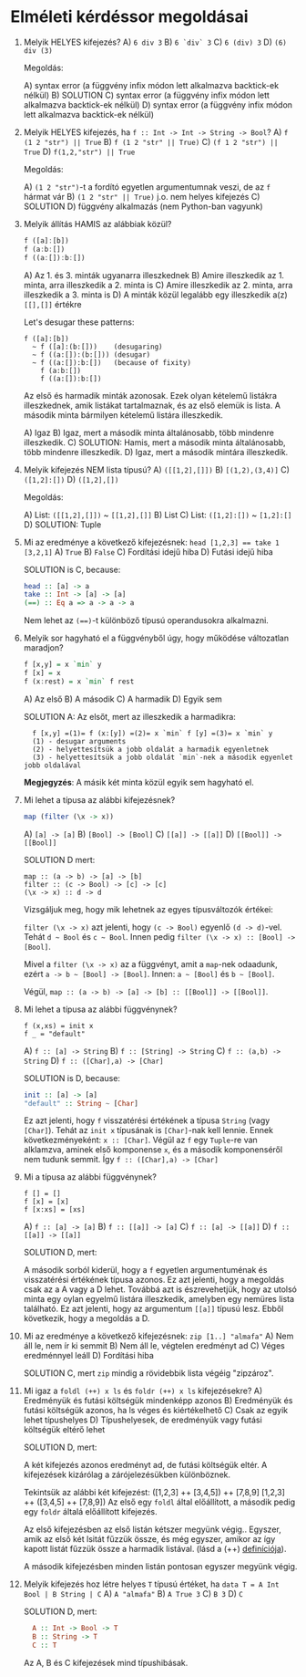 # Elméleti kérdéssor megoldásai

1. Melyik HELYES kifejezés?
    A) `6 div 3`
    B) ``6 `div` 3``
    C) `6 (div) 3`
    D) `(6) div (3)`

    Megoldás:

    A) syntax error (a függvény infix módon lett alkalmazva backtick-ek nélkül)
    B) SOLUTION
    C) syntax error (a függvény infix módon lett alkalmazva backtick-ek nélkül)
    D) syntax error (a függvény infix módon lett alkalmazva backtick-ek nélkül)


2. Melyik HELYES kifejezés, ha `f :: Int -> Int -> String -> Bool`?
    A) `f (1 2 "str") || True`
    B) `f (1 2 "str" || True)`
    C) `(f 1 2 "str") || True`
    D) `f(1,2,"str") || True`

    Megoldás:

    A) `(1 2 "str")`-t a fordító egyetlen argumentumnak veszi, de az `f` hármat vár
    B) `(1 2 "str" || True)` j.o. nem helyes kifejezés
    C) SOLUTION
    D) függvény alkalmazás (nem Python-ban vagyunk)

3. Melyik állítás HAMIS az alábbiak közül?
    ```haskell
    f ([a]:[b])
    f (a:b:[])
    f ((a:[]):b:[])
    ```
    A) Az 1. és 3. minták ugyanarra illeszkednek
    B) Amire illeszkedik az 1. minta, arra illeszkedik a 2. minta is
    C) Amire illeszkedik az 2. minta, arra illeszkedik a 3. minta is
    D) A minták közül legalább egy illeszkedik a(z) `[[],[]]` értékre

    Let's desugar these patterns:

    ```
    f ([a]:[b])
      ~ f ([a]:(b:[]))    (desugaring)
      ~ f ((a:[]):(b:[])) (desugar)
      ~ f ((a:[]):b:[])   (because of fixity)
        f (a:b:[])
        f ((a:[]):b:[])
    ```

    Az első és harmadik minták azonosak.
    Ezek olyan kételemű listákra illeszkednek, amik listákat tartalmaznak, és az első elemük is lista.
    A második minta bármilyen kételemű listára illeszkedik.

    A) Igaz
    B) Igaz, mert a második minta általánosabb, több mindenre illeszkedik.
    C) SOLUTION: Hamis, mert a második minta általánosabb, több mindenre illeszkedik.
    D) Igaz, mert a második mintára illeszkedik.

4. Melyik kifejezés NEM lista típusú?
    A) `([[1,2],[]])`
    B) `[(1,2),(3,4)]`
    C) `([1,2]:[])`
    D) `([1,2],[])`

    Megoldás:

    A) List: `([[1,2],[]])` ~ `[[1,2],[]]`
    B) List
    C) List: `([1,2]:[])` ~ `[1,2]:[]`
    D) SOLUTION: Tuple

5. Mi az eredménye a következő kifejezésnek: `head [1,2,3] == take 1 [3,2,1]`
    A) `True`
    B) `False`
    C) Fordítási idejű hiba
    D) Futási idejű hiba

    SOLUTION is C, because:

    ```haskell
    head :: [a] -> a
    take :: Int -> [a] -> [a]
    (==) :: Eq a => a -> a -> a
    ```

    Nem lehet az `(==)`-t különböző típusú operandusokra alkalmazni.

6. Melyik sor hagyható el a függvényből úgy, hogy működése változatlan maradjon?
    ```haskell
    f [x,y] = x `min` y
    f [x] = x
    f (x:rest) = x `min` f rest
    ```
    A) Az első
    B) A második
    C) A harmadik
    D) Egyik sem

    SOLUTION A: Az elsőt, mert az illeszkedik a harmadikra:

    ```
      f [x,y] =(1)= f (x:[y]) =(2)= x `min` f [y] =(3)= x `min` y
      (1) - desugar arguments
      (2) - helyettesítsük a jobb oldalát a harmadik egyenletnek
      (3) - helyettesítsük a jobb oldalát `min`-nek a második egyenlet jobb oldalával
    ```
    __Megjegyzés__: A másik két minta közül egyik sem hagyható el.


7. Mi lehet a típusa az alábbi kifejezésnek?
    ```haskell
    map (filter (\x -> x))
    ```
    A) `[a] -> [a]`
    B) `[Bool] -> [Bool]`
    C) `[[a]] -> [[a]]`
    D) `[[Bool]] -> [[Bool]]`

    SOLUTION D mert:
    ```
    map :: (a -> b) -> [a] -> [b]
    filter :: (c -> Bool) -> [c] -> [c]
    (\x -> x) :: d -> d
    ```

    Vizsgáljuk meg, hogy mik lehetnek az egyes típusváltozók értékei:

    `filter (\x -> x)` azt jelenti, hogy `(c -> Bool)` egyenlő `(d -> d)`-vel.
    Tehát `d ~ Bool` és `c ~ Bool`. Innen pedig `filter (\x -> x) :: [Bool] -> [Bool]`.

    Mivel a `filter (\x -> x)` az a függvényt, amit a `map`-nek odaadunk, ezért `a -> b ~ [Bool] -> [Bool]`.
    Innen: `a ~ [Bool]` és `b ~ [Bool]`.

    Végül, `map :: (a -> b) -> [a] -> [b] :: [[Bool]] -> [[Bool]]`.


8. Mi lehet a típusa az alábbi függvénynek?
    ```
    f (x,xs) = init x
    f _ = "default"
    ```
    A) `f :: [a] -> String`
    B) `f :: [String] -> String`
    C) `f :: (a,b) -> String`
    D) `f :: ([Char],a) -> [Char]`

    SOLUTION is D, because:
    ```haskell
    init :: [a] -> [a]
    "default" :: String ~ [Char]
    ```
    Ez azt jelenti, hogy `f` visszatérési értékének a típusa `String` (vagy `[Char]`).
    Tehát az `init x` típusának is `[Char]`-nak kell lennie.
    Ennek következményeként: `x :: [Char]`.
    Végül az `f` egy `Tuple`-re van alklamzva, aminek első komponense `x`, és a második komponenséről nem tudunk semmit.
    Így `f :: ([Char],a) -> [Char]`

9. Mi a típusa az alábbi függvénynek?
    ```
    f [] = []
    f [x] = [x]
    f [x:xs] = [xs]
    ```
    A) `f :: [a] -> [a]`
    B) `f :: [[a]] -> [a]`
    C) `f :: [a] -> [[a]]`
    D) `f :: [[a]] -> [[a]]`

    SOLUTION D, mert:

    A második sorból kiderül, hogy a `f` egyetlen argumentuménak és visszatérési értékének típusa azonos.
    Ez azt jelenti, hogy a megoldás csak az a A vagy a D lehet.
    Továbbá azt is észrevehetjük, hogy az utolsó minta egy oylan egyelmű listára illeszkedik, amelyben egy nemüres lista található.
    Ez azt jelenti, hogy az argumentum `[[a]]` típusú lesz.
    Ebből következik, hogy a megoldás a D.

10. Mi az eredménye a következő kifejezésnek: `zip [1..] "almafa"`
    A) Nem áll le, nem ír ki semmit
    B) Nem áll le, végtelen eredményt ad
    C) Véges eredménnyel leáll
    D) Fordítási hiba

    SOLUTION C, mert `zip` mindig a rövidebbik lista végéig "zipzároz".

11. Mi igaz a `foldl (++) x ls` és `foldr (++) x ls` kifejezésekre?
    A) Eredményük és futási költségük mindenképp azonos
    B) Eredményük és futási költségük azonos, ha ls véges és kiértékelhető
    C) Csak az egyik lehet típushelyes
    D) Típushelyesek, de eredményük vagy futási költségük eltérő lehet

    SOLUTION D, mert:

    A két kifejezés azonos eredményt ad, de futási költségük eltér.
    A kifejezések kizárólag a zárójelezésükben különböznek.

    Tekintsük az alábbi két kifejezést:
    ([1,2,3] ++ [3,4,5]) ++ [7,8,9]
    [1,2,3] ++ ([3,4,5] ++ [7,8,9])
    Az első egy `foldl` által előállított,
    a második pedig egy `foldr` általá előállított kifejezés.

    Az első kifejezésben az első listán kétszer megyünk végig..
    Egyszer, amik az első két lsitát fűzzük össze, és még egyszer, amikor az így kapott listát fűzzük össze a harmadik listával. (lásd a (++) [definíciója](http://lambda.inf.elte.hu/haskell/doc/libraries/base-4.9.0.0/src/GHC-Base.html#%2B%2B)).

    A második kifejezésben minden listán pontosan egyszer megyünk végig.

12. Melyik kifejezés hoz létre helyes `T` típusú értéket, ha `data T = A Int Bool | B String | C`
    A) `A "almafa"`
    B) `A True 3`
    C) `B 3`
    D) `C`

    SOLUTION D, mert:
    ```haskell
      A :: Int -> Bool -> T
      B :: String -> T
      C :: T
    ```
      Az A, B és C kifejezések mind típushibásak.